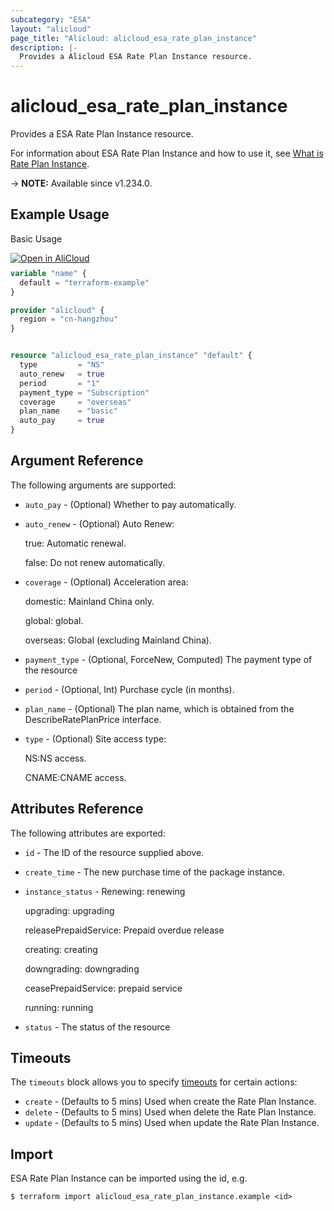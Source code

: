 ```yaml
---
subcategory: "ESA"
layout: "alicloud"
page_title: "Alicloud: alicloud_esa_rate_plan_instance"
description: |-
  Provides a Alicloud ESA Rate Plan Instance resource.
---
```


# alicloud_esa_rate_plan_instance

Provides a ESA Rate Plan Instance resource.



For information about ESA Rate Plan Instance and how to use it, see [What is Rate Plan Instance](https://www.alibabacloud.com/help/en/).

-> **NOTE:** Available since v1.234.0.

## Example Usage

Basic Usage

<div style="display: block;margin-bottom: 40px;"><div class="oics-button" style="float: right;position: absolute;margin-bottom: 10px;">
  <a href="https://api.aliyun.com/terraform?resource=alicloud_esa_rate_plan_instance&exampleId=8a610a35-0473-4250-1ee5-cec23e2ec9dad16ea3e5&activeTab=example&spm=docs.r.esa_rate_plan_instance.0.8a610a3504&intl_lang=EN_US" target="_blank">
    <img alt="Open in AliCloud" src="https://img.alicdn.com/imgextra/i1/O1CN01hjjqXv1uYUlY56FyX_!!6000000006049-55-tps-254-36.svg" style="max-height: 44px; max-width: 100%;">
  </a>
</div></div>

```terraform
variable "name" {
  default = "terraform-example"
}

provider "alicloud" {
  region = "cn-hangzhou"
}


resource "alicloud_esa_rate_plan_instance" "default" {
  type         = "NS"
  auto_renew   = true
  period       = "1"
  payment_type = "Subscription"
  coverage     = "overseas"
  plan_name    = "basic"
  auto_pay     = true
}
```

## Argument Reference

The following arguments are supported:
* `auto_pay` - (Optional) Whether to pay automatically.
* `auto_renew` - (Optional) Auto Renew:

  true: Automatic renewal.

  false: Do not renew automatically.
* `coverage` - (Optional) Acceleration area:

  domestic: Mainland China only.

  global: global.

  overseas: Global (excluding Mainland China).
* `payment_type` - (Optional, ForceNew, Computed) The payment type of the resource
* `period` - (Optional, Int) Purchase cycle (in months).
* `plan_name` - (Optional) The plan name, which is obtained from the DescribeRatePlanPrice interface.
* `type` - (Optional) Site access type:

  NS:NS access.

  CNAME:CNAME access.

## Attributes Reference

The following attributes are exported:
* `id` - The ID of the resource supplied above.
* `create_time` - The new purchase time of the package instance.
* `instance_status` - Renewing: renewing

  upgrading: upgrading

  releasePrepaidService: Prepaid overdue release

  creating: creating

  downgrading: downgrading

  ceasePrepaidService: prepaid service

  running: running
* `status` - The status of the resource

## Timeouts

The `timeouts` block allows you to specify [timeouts](https://www.terraform.io/docs/configuration-0-11/resources.html#timeouts) for certain actions:
* `create` - (Defaults to 5 mins) Used when create the Rate Plan Instance.
* `delete` - (Defaults to 5 mins) Used when delete the Rate Plan Instance.
* `update` - (Defaults to 5 mins) Used when update the Rate Plan Instance.

## Import

ESA Rate Plan Instance can be imported using the id, e.g.

```shell
$ terraform import alicloud_esa_rate_plan_instance.example <id>
```